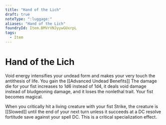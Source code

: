 ```yaml
---
title: "Hand of the Lich"
draft: true
noteType: ":luggage:"
aliases: "Hand of the Lich"
foundryId: Item.BMVrVNJyywGUxrpL
tags:
  - Item
---
```


# Hand of the Lich

Void energy intensifies your undead form and makes your very touch the antithesis of life. You gain the [[Advanced Undead Benefits]] The damage die for your fist increases to 1d6 instead of 1d4, it deals void damage instead of bludgeoning damage, and it loses the nonlethal trait. Your fist becomes magical.

When you critically hit a living creature with your fist Strike, the creature is [[Slowed]] until the end of your next turn unless it succeeds at a DC resolve fortitude save against your spell DC. This is a critical specialization effect.
